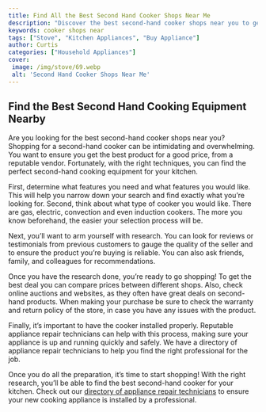 ```yaml
---
title: Find All the Best Second Hand Cooker Shops Near Me
description: "Discover the best second-hand cooker shops near you to get high-quality second-hand items at amazing prices Get the best deal on second-hand items today"
keywords: cooker shops near
tags: ["Stove", "Kitchen Appliances", "Buy Appliance"]
author: Curtis
categories: ["Household Appliances"]
cover: 
 image: /img/stove/69.webp
 alt: 'Second Hand Cooker Shops Near Me'
---
```

## Find the Best Second Hand Cooking Equipment Nearby 
Are you looking for the best second-hand cooker shops near you? Shopping for a second-hand cooker can be intimidating and overwhelming. You want to ensure you get the best product for a good price, from a reputable vendor. Fortunately, with the right techniques, you can find the perfect second-hand cooking equipment for your kitchen. 

First, determine what features you need and what features you would like. This will help you narrow down your search and find exactly what you’re looking for. Second, think about what type of cooker you would like. There are gas, electric, convection and even induction cookers. The more you know beforehand, the easier your selection process will be. 

Next, you’ll want to arm yourself with research. You can look for reviews or testimonials from previous customers to gauge the quality of the seller and to ensure the product you’re buying is reliable. You can also ask friends, family, and colleagues for recommendations. 

Once you have the research done, you’re ready to go shopping! To get the best deal you can compare prices between different shops. Also, check online auctions and websites, as they often have great deals on second-hand products. When making your purchase be sure to check the warranty and return policy of the store, in case you have any issues with the product. 

Finally, it’s important to have the cooker installed properly. Reputable appliance repair technicians can help with this process, making sure your appliance is up and running quickly and safely. We have a directory of appliance repair technicians to help you find the right professional for the job. 

Once you do all the preparation, it’s time to start shopping! With the right research, you’ll be able to find the best second-hand cooker for your kitchen. Check out our [directory of appliance repair technicians](./pages/appliance-repair-technicians) to ensure your new cooking appliance is installed by a professional.
